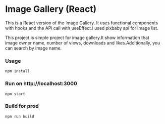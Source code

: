 # Image Gallery (React)

This is a React version of the Image Gallery. It uses functional components with hooks and the API call with useEffect.I used pixbaby api for image list.

This project is simple project for image gallery.It show information that image owner name, number of views, downloads and likes.Additionally, you can search by image name.

### Usage
`npm install`

### Run on http://localhost:3000
`npm start`

### Build for prod
`npm run build`
